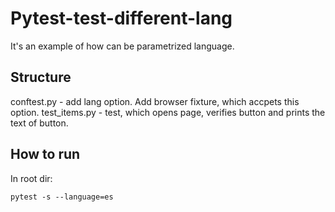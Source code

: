 # Pytest-test-different-lang
It's an example of how can be parametrized language.

## Structure
conftest.py - add lang option. Add browser fixture, which accpets this option.
test_items.py - test, which opens page, verifies button and prints the text of button.

## How to run
In root dir:

```pytest -s --language=es```